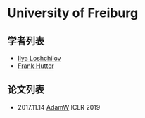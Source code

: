 # University of Freiburg

## 学者列表

- [Ilya Loshchilov](../Authors/Ilya_Loshchilov.md)
- [Frank Hutter](../Authors/Frank_Hutter.md)

## 论文列表

- 2017.11.14 [AdamW](../Modules/Optimization/2017.11.14_AdamW.md) ICLR 2019

